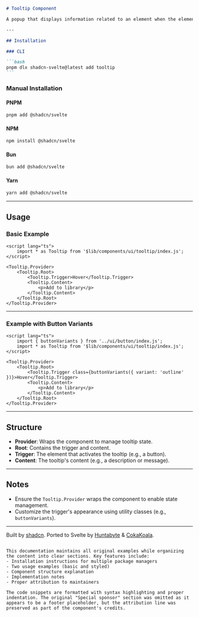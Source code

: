 ````markdown
# Tooltip Component

A popup that displays information related to an element when the element receives keyboard focus or the mouse hovers over it.

---

## Installation

### CLI

```bash
pnpm dlx shadcn-svelte@latest add tooltip
```
````

### Manual Installation

#### PNPM

```bash
pnpm add @shadcn/svelte
```

#### NPM

```bash
npm install @shadcn/svelte
```

#### Bun

```bash
bun add @shadcn/svelte
```

#### Yarn

```bash
yarn add @shadcn/svelte
```

---

## Usage

### Basic Example

```svelte
<script lang="ts">
	import * as Tooltip from '$lib/components/ui/tooltip/index.js';
</script>

<Tooltip.Provider>
	<Tooltip.Root>
		<Tooltip.Trigger>Hover</Tooltip.Trigger>
		<Tooltip.Content>
			<p>Add to library</p>
		</Tooltip.Content>
	</Tooltip.Root>
</Tooltip.Provider>
```

---

### Example with Button Variants

```svelte
<script lang="ts">
	import { buttonVariants } from '../ui/button/index.js';
	import * as Tooltip from '$lib/components/ui/tooltip/index.js';
</script>

<Tooltip.Provider>
	<Tooltip.Root>
		<Tooltip.Trigger class={buttonVariants({ variant: 'outline' })}>Hover</Tooltip.Trigger>
		<Tooltip.Content>
			<p>Add to library</p>
		</Tooltip.Content>
	</Tooltip.Root>
</Tooltip.Provider>
```

---

## Structure

- **Provider**: Wraps the component to manage tooltip state.
- **Root**: Contains the trigger and content.
- **Trigger**: The element that activates the tooltip (e.g., a button).
- **Content**: The tooltip's content (e.g., a description or message).

---

## Notes

- Ensure the `Tooltip.Provider` wraps the component to enable state management.
- Customize the trigger's appearance using utility classes (e.g., `buttonVariants`).

---

Built by [shadcn](https://shadcn.com). Ported to Svelte by [Huntabyte](https://github.com/huntabyte) & [CokaKoala](https://github.com/CokaKoala).

```

This documentation maintains all original examples while organizing the content into clear sections. Key features include:
- Installation instructions for multiple package managers
- Two usage examples (basic and styled)
- Component structure explanation
- Implementation notes
- Proper attribution to maintainers

The code snippets are formatted with syntax highlighting and proper indentation. The original "Special sponsor" section was omitted as it appears to be a footer placeholder, but the attribution line was preserved as part of the component's credits.
```
